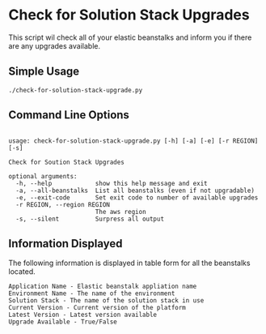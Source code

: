Check for Solution Stack Upgrades
=========

This script wil check all of your elastic beanstalks and inform you if there are any upgrades available.

## Simple Usage

```
./check-for-solution-stack-upgrade.py
```

## Command Line Options

```

usage: check-for-solution-stack-upgrade.py [-h] [-a] [-e] [-r REGION] [-s]

Check for Soution Stack Upgrades

optional arguments:
  -h, --help            show this help message and exit
  -a, --all-beanstalks  List all beanstalks (even if not upgradable)
  -e, --exit-code       Set exit code to number of available upgrades
  -r REGION, --region REGION
                        The aws region
  -s, --silent          Surpress all output

```

## Information Displayed

The following information is displayed in table form for all the beanstalks located.

```
Application Name - Elastic beanstalk appliation name
Environment Name - The name of the environment
Solution Stack - The name of the solution stack in use
Current Version - Current version of the platform
Latest Version - Latest version available
Upgrade Available - True/False
```
